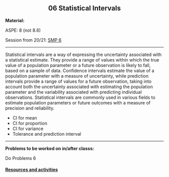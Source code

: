 <h2 align="center">06 Statistical Intervals</h2
<p><strong>Material:</strong></p>
<p>ASPE: 8 (not 8.6)</p>
<p>Session from 20/21: <a target="_blank" href="https://youtu.be/lY7hLitDi-U">SMP 6</a></p>
<hr />
Statistical intervals are a way of expressing the uncertainty associated with a statistical estimate. They provide a range of values within which the true value of a population parameter or a future observation is likely to fall, based on a sample of data. Confidence intervals estimate the value of a population parameter with a measure of uncertainty, while prediction intervals provide a range of values for a future observation, taking into account both the uncertainty associated with estimating the population parameter and the variability associated with predicting individual observations. Statistical intervals are commonly used in various fields to estimate population parameters or future outcomes with a measure of precision and reliability.

<ul>
 <li>CI for mean</li>
 <li>CI for proportion</li>
 <li>CI for variance</li>
 <li>Tolerance and prediction interval</li>
</ul>
<hr />
<p><strong>Problems to be worked on in/after classs:</strong></p>
<p>Do Problems 6</p>

#### [Resources and activities](https://viaucdk-my.sharepoint.com/:f:/g/personal/rib_viauc_dk/EoY5rMCapgZLjtOdxkhvvVoBh_QnTKnGGcTPPM5vjoHd4w?e=Itlujg)
